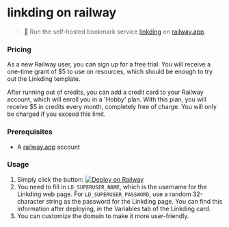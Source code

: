 # linkding on railway

> 🔖 Run the self-hosted bookmark service [linkding](https://github.com/sissbruecker/linkding) on [railway.app](https://railway.app/).

### Pricing

As a new Railway user, you can sign up for a free trial. You will receive a one-time grant of $5 to use on resources, which should be enough to try out the Linkding template.

After running out of credits, you can add a credit card to your Railway account, which will enroll you in a 'Hobby' plan. With this plan, you will receive $5 in credits every month, completely free of charge. You will only be charged if you exceed this limit.

### Prerequisites

- A [railway.app](https://railway.app/) account

### Usage

1. Simply click the button: [![Deploy on Railway](https://railway.app/button.svg)](https://railway.app/new/template/BxdomX)
2. You need to fill in `LD_SUPERUSER_NAME`, which is the username for the Linkding web page. For `LD_SUPERUSER_PASSWORD`, use a random 32-character string as the password for the Linkding page. You can find this information after deploying, in the Variables tab of the Linkding card.
3. You can customize the domain to make it more user-friendly.

